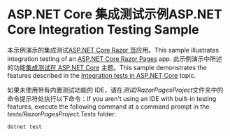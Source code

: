 # <a name="aspnet-core-integration-testing-sample"></a><span data-ttu-id="7551a-101">ASP.NET Core 集成测试示例</span><span class="sxs-lookup"><span data-stu-id="7551a-101">ASP.NET Core Integration Testing Sample</span></span>

<span data-ttu-id="7551a-102">本示例演示的集成测试[ASP.NET Core Razor 页](https://docs.microsoft.com/aspnet/core/mvc/razor-pages)应用。</span><span class="sxs-lookup"><span data-stu-id="7551a-102">This sample illustrates integration testing of an [ASP.NET Core Razor Pages](https://docs.microsoft.com/aspnet/core/mvc/razor-pages) app.</span></span> <span data-ttu-id="7551a-103">此示例演示中所述的功能[集成测试在 ASP.NET Core](https://docs.microsoft.com/aspnet/core/test/integration-tests) 主题。</span><span class="sxs-lookup"><span data-stu-id="7551a-103">This sample demonstrates the features described in the [Integration tests in ASP.NET Core](https://docs.microsoft.com/aspnet/core/test/integration-tests) topic.</span></span>

<span data-ttu-id="7551a-104">如果未使用带有内置测试功能的 IDE，请在*测试/RazorPagesProject*文件夹中的命令提示符处执行以下命令：</span><span class="sxs-lookup"><span data-stu-id="7551a-104">If you aren't using an IDE with built-in testing features, execute the following command at a command prompt in the *tests/RazorPagesProject.Tests* folder:</span></span>

```dotnetcli
dotnet test
```
